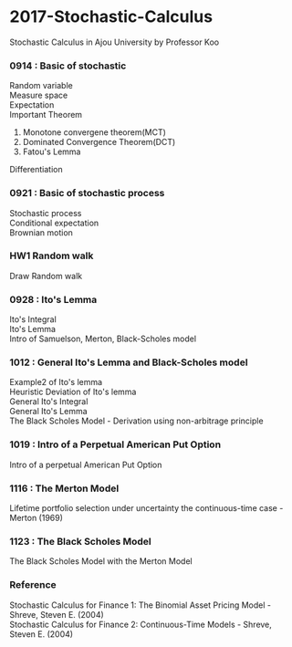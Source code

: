 # 2017-Stochastic-Calculus
Stochastic Calculus in Ajou University  by Professor Koo  


### 0914 : Basic of stochastic
Random variable  
Measure space  
Expectation  
Important Theorem 
  1. Monotone convergene theorem(MCT) 
  2. Dominated Convergence Theorem(DCT)
  3. Fatou's Lemma  

Differentiation
 

### 0921 : Basic of stochastic process 
Stochastic process  
Conditional expectation  
Brownian motion   


### HW1 Random walk
Draw Random walk  


### 0928 : Ito's Lemma
Ito's Integral  
Ito's Lemma  
Intro of Samuelson, Merton, Black-Scholes model  


### 1012 : General Ito's Lemma and Black-Scholes model
Example2 of Ito's lemma  
Heuristic Deviation of Ito's lemma  
General Ito's Integral  
General Ito's Lemma  
The Black Scholes Model - Derivation using non-arbitrage principle  

### 1019 : Intro of a Perpetual American Put Option
Intro of a perpetual American Put Option

### 1116 : The Merton Model
Lifetime portfolio selection under uncertainty the continuous-time case - Merton (1969)

### 1123 : The Black Scholes Model
The Black Scholes Model with the Merton Model

### Reference
Stochastic Calculus for Finance 1: The Binomial Asset Pricing Model - Shreve, Steven E. (2004)  
Stochastic Calculus for Finance 2: Continuous-Time Models - Shreve, Steven E. (2004)
